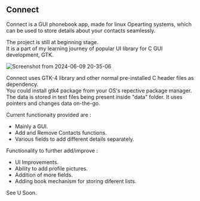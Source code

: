 ## Connect

Connect is a GUI phonebook app, made for linux Opearting systems, which can be used to store details about your contacts seamlessly.  
  
The project is still at beginning stage.  
It is a part of my learning journey of popular UI library for C GUI development, GTK.  
  
![Screenshot from 2024-06-09 20-35-06](https://github.com/TheNoobCoder-8513/Connect/assets/172195674/fd5bd05c-a188-4b8c-b2ce-a637ba971fc1)
  
  
Connect uses GTK-4 library and other normal pre-installed C header files as dependency.  
You could install gtk4 package from your OS's repective package manager.  
The data is stored in text files being present inside "data" folder. It uses pointers and changes data on-the-go.   
  
Current functionaity provided are :  
-  Mainly a GUI.  
-  Add and Remove Contacts functions.  
-  Various fields to add different details separately.  
  
Functionality to further add/improve :  
-  UI Improvements.  
-  Ability to add profile pictures.  
-  Addition of more fields.  
-  Adding book mechanism for storing diferent lists.  
    
See U Soon.  
